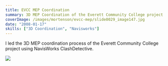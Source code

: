 ```yaml
---
title: EVCC MEP Coordination
summary: 3D MEP Coordination of the Everett Community College project
coverImage: /images/mortenson/evcc-mep/slide0029_image147.jpg
date: "2008-01-17"
skills: ["3D Coordination", "Navisworks"]
---
```


I led the 3D MEP coordination process of the Everett Community College project using NavisWorks ClashDetective.

![](/images/mortenson/evcc-mep/slide0029_image149.jpg)
